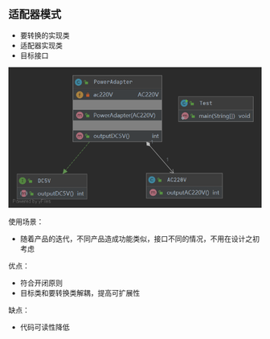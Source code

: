 ## 适配器模式

- 要转换的实现类
- 适配器实现类
- 目标接口

![uml类图](java/objectadapter/uml.png)

使用场景：
- 随着产品的迭代，不同产品造成功能类似，接口不同的情况，不用在设计之初考虑

优点：
- 符合开闭原则
- 目标类和要转换类解耦，提高可扩展性

缺点：
- 代码可读性降低
